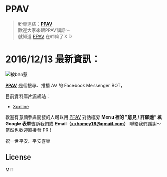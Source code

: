 # PPAV
> 粉專連結：**[PPAV][1]**  
歡迎大家來跟PPAV講話～  
就知道 [PPAV][1] 在幹嘛了ＸＤ  
  
# 2016/12/13 最新資訊：  
![被ban惹](https://cloud.githubusercontent.com/assets/12113222/21125169/8d2d1c3e-c11e-11e6-9869-1fa77ca13a30.png)  
  
**[PPAV][1]** 是個搜尋、推播 AV 的 Facebook Messenger BOT，  
  
目前資料庫片源網站：
 - [Xonline](http://xonline.tv)  

歡迎有意願參與開發的人可以用 [PPAV][1] 對話框旁 **Menu 裡的 ”意見 / 許願池“ 填 Google 表單**告訴我們或 **Email（xxhomey19@gmail.com）** 聯絡我們謝謝～  
當然也歡迎直接發 PR！  

祝一世平安、平安喜樂  

License
----
MIT

[1]: https://www.facebook.com/ppavbot/
